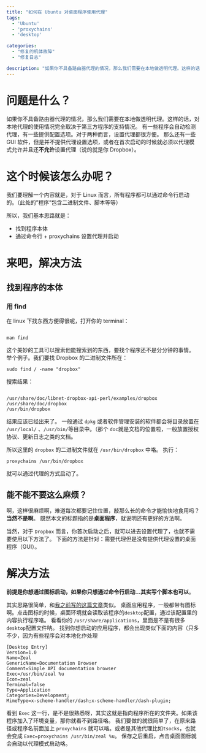```yaml
---
title: "如何在 Ubuntu 对桌面程序使用代理"
tags:
  - 'Ubuntu'
  - 'proxychains'
  - 'desktop'

categories: 
  - "修复的机体故障"
  - "修复日志"

description: "如果你不具备路由器代理的情况，那么我们需要在本地做透明代理。这样的话，对本地代理的使用情况完全取决于第三方程序的支持情况..."
---
```


# 问题是什么？

如果你不具备路由器代理的情况，那么我们需要在本地做透明代理。这样的话，对本地代理的使用情况完全取决于第三方程序的支持情况。
有一些程序会自动检测代理，有一些提供配置选项。对于两种而言，设置代理都很方便。
那么还有一些 GUI 软件，但是并不提供代理设置选项，或者在首次启动的时候就必须以代理模式允许并且还**不允许**设置代理（说的就是你 Dropbox）。

# 这个时候该怎么办呢？

我们要理解一个内容就是，对于 Linux 而言，所有程序都可以通过命令行启动的。（此处的”程序”包含二进制文件、脚本等等）

所以，我们基本思路就是：

- 找到程序本体
- 通过命令行 + proxychains 设置代理并启动

# 来吧，解决方法

## 找到程序的本体

### 用 find

在 linux 下找东西方便得很呢，打开你的 terminal：

```shell

man find

```

这个美妙的工具可以搜索他能搜索到的东西，要找个程序还不是分分钟的事情。
举个例子。我们要找 Dropbox 的二进制文件所在：

```shell
sudo find / -name "dropbox"
```

搜索结果：

```shell

/usr/share/doc/libnet-dropbox-api-perl/examples/dropbox
/usr/share/doc/dropbox
/usr/bin/dropbox

```

结果应该已经出来了。
一般通过 `dpkg` 或者软件管理安装的软件都会将目录放置在 `/usr/local/` 、`/usr/bin/`等目录中。（那个 `doc`就是文档的位置啦，一般放置授权协议、更新日志之类的文档。

所以这里的 `dropbox` 的二进制文件就在 `/usr/bin/dropbox` 中咯。
执行：

```shell
proxychains /usr/bin/dropbox
```

就可以通过代理的方式启动了。

## 能不能不要这么麻烦？

啊，这样很麻烦啊，难道每次都要记住位置，敲那么长的命令才能愉快地食用吗？
**当然不是啊**。
既然本文的标题指的是**桌面程序**，就说明还有更好的方法啊。

当然，对于 `Dropbox` 而言，你首次启动之后，就可以进去设置代理了，也就不需要使用以下方法了。
下面的方法是针对：需要代理但是没有提供代理设置的桌面程序（GUI）。

# 解决方法

**前提是你想通过图标启动，如果你只想通过命令行启动...其实写个脚本也可以**。

其实思路很简单，和[我之前写的这篇文章](https://blog.rosuh.me/2017/11/install-netease-cloud-music-on-ubuntu-17-10/)类似。
桌面应用程序，一般都带有图标啊。点击图标的时候，桌面环境就会读取该程序的`desktop`配置，通过该配置里的内容执行程序咯。
看看你的 `/usr/share/applications`，里面是不是有很多`desktop`配置文件呐。
找到你想启动的应用程序，都会出现类似下面的内容（只多不少，因为有些程序会对本地化作处理

```shell
[Desktop Entry]
Version=1.0
Name=Zeal
GenericName=Documentation Browser
Comment=Simple API documentation browser
Exec=/usr/bin/zeal %u
Icon=zeal
Terminal=false
Type=Application
Categories=Development;
MimeType=x-scheme-handler/dash;x-scheme-handler/dash-plugin;
```

看到 `Exec` 这一行，是不是很熟悉呀，其实这就是指向程序所在的文件夹。如果该程序加入了环境变量，那你就看不到路径咯。
我们要做的就很简单了，在原来路径或程序名前面加上 `proxychains` 就可以咯。或者是其他代理比如`tsocks`，也就会变成 `Exec=proxychains /usr/bin/zeal %u`。
保存之后重启，点击桌面图标就会自动以代理模式启动咯。